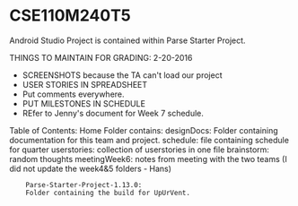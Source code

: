 # CSE110M240T5

Android Studio Project is contained within Parse Starter Project. 


THINGS TO MAINTAIN FOR GRADING: 2-20-2016
- SCREENSHOTS because the TA can't load our project
- USER STORIES IN SPREADSHEET
- Put comments everywhere.
- PUT MILESTONES IN SCHEDULE
- REfer to Jenny's document for Week 7 schedule.


Table of Contents: 
	Home Folder contains:
		designDocs: 
		Folder containing documentation for this team and project. 
			schedule: file containing schedule for quarter
			userstories: collection of userstories in one file
			brainstorm: random thoughts
			meetingWeek6: notes from meeting with the two teams
			(I did not update the week4&5 folders - Hans)
		
		Parse-Starter-Project-1.13.0: 
		Folder containing the build for UpUrVent.
